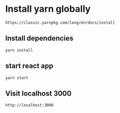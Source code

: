 # Install yarn globally 

    https://classic.yarnpkg.com/lang/en/docs/install

## Install dependencies

    yarn install

## start react app

    yarn start

## Visit localhost 3000

    http://localhost:3000
